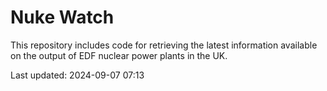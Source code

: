 # Nuke Watch

This repository includes code for retrieving the latest information available on the output of EDF nuclear power plants in the UK.

Last updated: 2024-09-07 07:13